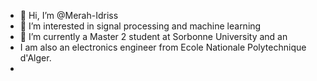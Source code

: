 - 👋 Hi, I’m @Merah-Idriss
- 👀 I’m interested in signal processing and machine learning
- 🌱 I’m currently a Master 2 student at Sorbonne University and an
- I am also an electronics engineer from Ecole Nationale Polytechnique d'Alger.
-

<!---
Merah-Idriss/Merah-Idriss is a ✨ special ✨ repository because its `README.md` (this file) appears on your GitHub profile.
You can click the Preview link to take a look at your changes.
--->
